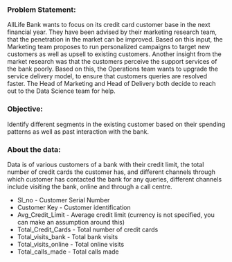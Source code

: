### Problem Statement:
AllLife Bank wants to focus on its credit card customer base in the next financial year. They have been advised by their marketing research team, that the penetration in the market can be improved. Based on this input, the Marketing team proposes to run personalized campaigns to target new customers as well as upsell to existing customers. Another insight from the market research was that the customers perceive the support services of the bank poorly. Based on this, the Operations team wants to upgrade the service delivery model, to ensure that customers queries are resolved faster. The Head of Marketing and Head of Delivery both decide to reach out to the Data Science team for help.

### Objective:
Identify different segments in the existing customer based on their spending patterns as well as past interaction with the bank.

### About the data:
Data is of various customers of a bank with their credit limit, the total number of credit cards the customer has, and different channels through which customer has contacted the bank for any queries, different channels include visiting the bank, online and through a call centre.

- Sl_no - Customer Serial Number
- Customer Key - Customer identification
- Avg_Credit_Limit - Average credit limit (currency is not specified, you can make an assumption around this)
- Total_Credit_Cards - Total number of credit cards
- Total_visits_bank - Total bank visits
- Total_visits_online - Total online visits
- Total_calls_made - Total calls made
